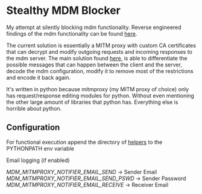 # Stealthy MDM Blocker

My attempt at silently blocking mdm functionality. Reverse engineered findings of the mdm functionality can be found [here](./ReverseEngineering/Findings/).

The current solution is essentially a MITM proxy with custom CA certificates that can decrypt and modify outgoing requests and incoming responses to the mdm server. The main solution found [here](./ProfileModification/), is able to differentiate the possible messages that can happen between the client and the server, decode the mdm configuration, modify it to remove most of the restrictions and encode it back again.

It's written in python because mitmproxy (my MITM proxy of choice) only has request/response editing modules for python. Without even mentioning the other large amount of libraries that python has. Everything else is horrible about python.

## Configuration

For functional execution append the directory of [helpers](./Helpers/) to the PYTHONPATH env variable

Email logging (if enabled)

*MDM_MITMPROXY_NOTIFIER_EMAIL_SEND* -> Sender Email
*MDM_MITMPROXY_NOTIFIER_EMAIL_SEND_PSWD* -> Sender Password
*MDM_MITMPROXY_NOTIFIER_EMAIL_RECEIVE* -> Receiver Email
